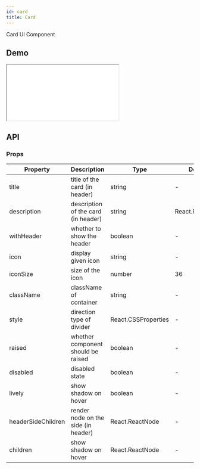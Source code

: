 ```yaml
---
id: card
title: Card
---
```


Card UI Component

## Demo

<iframe src="/storybook-static/iframe.html?id=components-card--default"></iframe>

## API

### Props

| Property           | Description                         | Type                | Default         |
| ------------------ | ----------------------------------- | ------------------- | --------------- |
| title              | title of the card (in header)       | string              | -               |
| description        | description of the card (in header) | string              | React.ReactNode |
| withHeader         | whether to show the header          | boolean             | -               |
| icon               | display given icon                  | string              | -               |
| iconSize           | size of the icon                    | number              | 36              |
| className          | className of container              | string              | -               |
| style              | direction type of divider           | React.CSSProperties | -               |
| raised             | whether component should be raised  | boolean             | -               |
| disabled           | disabled state                      | boolean             | -               |
| lively             | show shadow on hover                | boolean             | -               |
| headerSideChildren | render node on the side (in header) | React.ReactNode     | -               |
| children           | show shadow on hover                | React.ReactNode     | -               |
